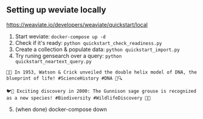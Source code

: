 ## Setting up weviate locally
https://weaviate.io/developers/weaviate/quickstart/local

1. Start weviate: `docker-compose up -d`
2. Check if it's ready: `python quickstart_check_readiness.py`
3. Create a collection & populate data: `python quickstart_import.py`
4. Try runing gensearch over a query: `python quickstart_neartext_query.py`
```
🔬🧬 In 1953, Watson & Crick unveiled the double helix model of DNA, the blueprint of life! #ScienceHistory #DNA 🧬🔍

🐦🌿 Exciting discovery in 2000: The Gunnison sage grouse is recognized as a new species! #Biodiversity #WildlifeDiscovery 🦚✨
```
5. (when done) docker-compose down 